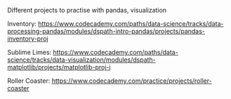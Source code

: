 Different projects to practise with pandas, visualization

Inventory: https://www.codecademy.com/paths/data-science/tracks/data-processing-pandas/modules/dspath-intro-pandas/projects/pandas-inventory-proj

Sublime Limes: https://www.codecademy.com/paths/data-science/tracks/data-visualization/modules/dspath-matplotlib/projects/matplotlib-proj-i

Roller Coaster: https://www.codecademy.com/practice/projects/roller-coaster